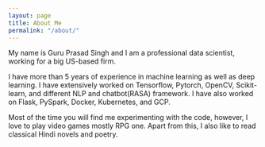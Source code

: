 ```yaml
---
layout: page
title: About Me
permalink: "/about/"
---
```


My name is Guru Prasad Singh and I am a professional data scientist, working for a big US-based firm. 

I have more than 5 years of experience in machine learning as well as deep learning.  I have extensively worked on Tensorflow, Pytorch, OpenCV, Scikit-learn, and different NLP  and chatbot(RASA) framework.
I have also worked on Flask,  PySpark, Docker, Kubernetes, and GCP.

Most of the time you will find me experimenting with the code, however, I love to play video games mostly RPG one.  Apart from this, I also like to read classical Hindi novels and poetry.
